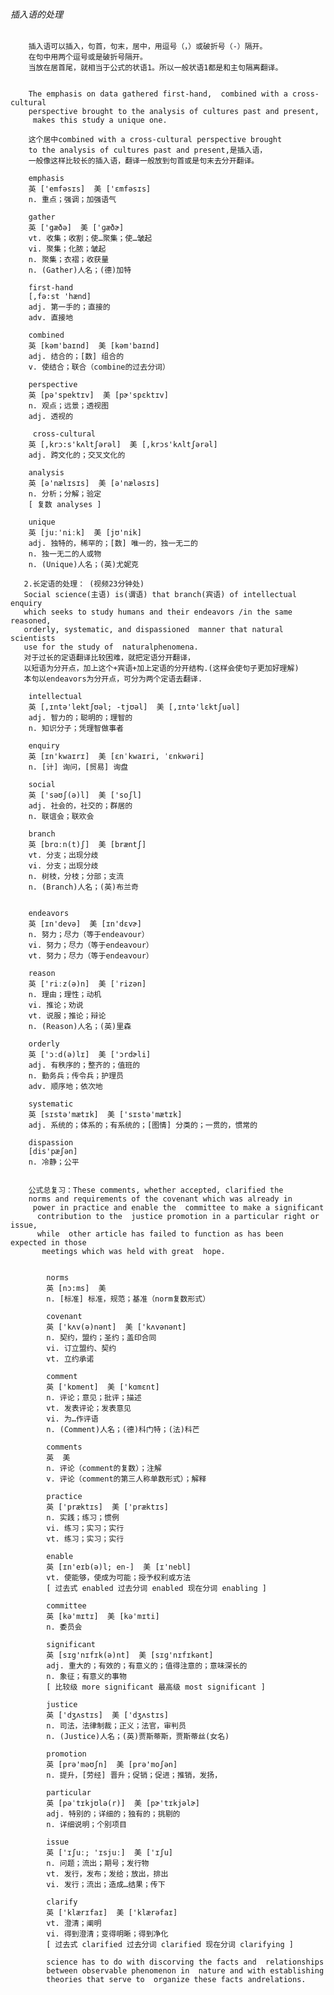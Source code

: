 ###### 插入语的处理

        插入语可以插入，句首，句末，居中，用逗号（，）或破折号（-）隔开。
        在句中用两个逗号或是破折号隔开。
        当放在居首尾，就相当于公式的状语1。所以一般状语1都是和主句隔离翻译。


        The emphasis on data gathered first-hand,  combined with a cross-cultural
        perspective brought to the analysis of cultures past and present,
         makes this study a unique one.

        这个居中combined with a cross-cultural perspective brought
        to the analysis of cultures past and present,是插入语，
        一般像这样比较长的插入语，翻译一般放到句首或是句末去分开翻译。

        emphasis
        英 ['emfəsɪs]  美 ['ɛmfəsɪs]
        n. 重点；强调；加强语气

        gather
        英 ['gæðə]  美 ['ɡæðɚ]
        vt. 收集；收割；使…聚集；使…皱起
        vi. 聚集；化脓；皱起
        n. 聚集；衣褶；收获量
        n. (Gather)人名；(德)加特

        first-hand
        [,fə:st 'hænd]
        adj. 第一手的；直接的
        adv. 直接地

        combined
        英 [kəm'baɪnd]  美 [kəm'baɪnd]
        adj. 结合的；[数] 组合的
        v. 使结合；联合（combine的过去分词）

        perspective
        英 [pə'spektɪv]  美 [pɚ'spɛktɪv]
        n. 观点；远景；透视图
        adj. 透视的

         cross-cultural
        英 [,krɔ:s'kʌltʃərəl]  美 [,krɔs'kʌltʃərəl]
        adj. 跨文化的；交叉文化的

        analysis
        英 [ə'nælɪsɪs]  美 [ə'næləsɪs]
        n. 分析；分解；验定
        [ 复数 analyses ]

        unique
        英 [juː'niːk]  美 [jʊ'nik]
        adj. 独特的，稀罕的；[数] 唯一的，独一无二的
        n. 独一无二的人或物
        n. (Unique)人名；(英)尤妮克

       2.长定语的处理： (视频23分钟处)
       Social science(主语) is(谓语) that branch(宾语) of intellectual enquiry
       which seeks to study humans and their endeavors /in the same reasoned,
       orderly, systematic, and dispassioned  manner that natural scientists
       use for the study of  naturalphenomena.
       对于过长的定语翻译比较困难，就把定语分开翻译，
       以短语为分开点，加上这个+宾语+加上定语的分开结构.(这样会使句子更加好理解)
       本句以endeavors为分开点，可分为两个定语去翻译.

        intellectual
        英 [,ɪntə'lektʃʊəl; -tjʊəl]  美 [,ɪntə'lɛktʃuəl]
        adj. 智力的；聪明的；理智的
        n. 知识分子；凭理智做事者

        enquiry
        英 [ɪn'kwaɪrɪ]  美 [ɛnˈkwaɪri, ˈɛnkwəri]
        n. [计] 询问，[贸易] 询盘

        social
        英 ['səʊʃ(ə)l]  美 ['soʃl]
        adj. 社会的，社交的；群居的
        n. 联谊会；联欢会

        branch
        英 [brɑːn(t)ʃ]  美 [bræntʃ]
        vt. 分支；出现分歧
        vi. 分支；出现分歧
        n. 树枝，分枝；分部；支流
        n. (Branch)人名；(英)布兰奇


        endeavors
        英 [ɪn'devə]  美 [ɪn'dɛvɚ]
        n. 努力；尽力（等于endeavour）
        vi. 努力；尽力（等于endeavour）
        vt. 努力；尽力（等于endeavour）

        reason
        英 ['riːz(ə)n]  美 [ˈrizən]
        n. 理由；理性；动机
        vi. 推论；劝说
        vt. 说服；推论；辩论
        n. (Reason)人名；(英)里森

        orderly
        英 ['ɔːd(ə)lɪ]  美 ['ɔrdɚli]
        adj. 有秩序的；整齐的；值班的
        n. 勤务兵；传令兵；护理员
        adv. 顺序地；依次地

        systematic
        英 [sɪstə'mætɪk]  美 ['sɪstə'mætɪk]
        adj. 系统的；体系的；有系统的；[图情] 分类的；一贯的，惯常的

        dispassion
        [dis'pæʃən]
        n. 冷静；公平


        公式总复习：These comments, whether accepted, clarified the
        norms and requirements of the covenant which was already in
         power in practice and enable the  committee to make a significant
          contribution to the  justice promotion in a particular right or issue,
          while  other article has failed to function as has been  expected in those
           meetings which was held with great  hope.


            norms
            英 [nɔ:ms]  美
            n. [标准] 标准，规范；基准（norm复数形式）

            covenant
            英 ['kʌv(ə)nənt]  美 ['kʌvənənt]
            n. 契约，盟约；圣约；盖印合同
            vi. 订立盟约、契约
            vt. 立约承诺

            comment
            英 ['kɒment]  美 ['kɑmɛnt]
            n. 评论；意见；批评；描述
            vt. 发表评论；发表意见
            vi. 为…作评语
            n. (Comment)人名；(德)科门特；(法)科芒

            comments
            英  美
            n. 评论（comment的复数）；注解
            v. 评论（comment的第三人称单数形式）；解释

            practice
            英 ['præktɪs]  美 ['præktɪs]
            n. 实践；练习；惯例
            vi. 练习；实习；实行
            vt. 练习；实习；实行

            enable
            英 [ɪn'eɪb(ə)l; en-]  美 [ɪ'nebl]
            vt. 使能够，使成为可能；授予权利或方法
            [ 过去式 enabled 过去分词 enabled 现在分词 enabling ]

            committee
            英 [kə'mɪtɪ]  美 [kə'mɪti]
            n. 委员会

            significant
            英 [sɪg'nɪfɪk(ə)nt]  美 [sɪɡ'nɪfɪkənt]
            adj. 重大的；有效的；有意义的；值得注意的；意味深长的
            n. 象征；有意义的事物
            [ 比较级 more significant 最高级 most significant ]

            justice
            英 ['dʒʌstɪs]  美 ['dʒʌstɪs]
            n. 司法，法律制裁；正义；法官，审判员
            n. (Justice)人名；(英)贾斯蒂斯，贾斯蒂丝(女名)

            promotion
            英 [prə'məʊʃn]  美 [prə'moʃən]
            n. 提升，[劳经] 晋升；促销；促进；推销，发扬，

            particular
            英 [pəˈtɪkjʊlə(r)]  美 [pɚ'tɪkjəlɚ]
            adj. 特别的；详细的；独有的；挑剔的
            n. 详细说明；个别项目

            issue
            英 ['ɪʃuː; 'ɪsjuː]  美 ['ɪʃu]
            n. 问题；流出；期号；发行物
            vt. 发行，发布；发给；放出，排出
            vi. 发行；流出；造成…结果；传下

            clarify
            英 ['klærɪfaɪ]  美 ['klærəfaɪ]
            vt. 澄清；阐明
            vi. 得到澄清；变得明晰；得到净化
            [ 过去式 clarified 过去分词 clarified 现在分词 clarifying ]

            science has to do with discorving the facts and  relationships
            between observable phenomenon in  nature and with establishing
            theories that serve to  organize these facts andrelations.





